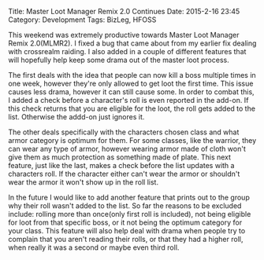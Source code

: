 Title: Master Loot Manager Remix 2.0 Continues
Date: 2015-2-16 23:45
Category: Development
Tags: BizLeg, HFOSS

This weekend was extremely productive towards Master Loot Manager Remix 2.0(MLMR2). I fixed a bug that came about from my earlier fix dealing with crossrealm raiding. I also added in a couple of different features that will hopefully help keep some drama out of the master loot process. 

The first deals with the idea that people can now kill a boss multiple times in one week, however they're only allowed to get loot the first time. This issue causes less drama, however it can still cause some. In order to combat this, I added a check before a character's roll is even reported in the add-on. If this check returns that you are eligible for the loot, the roll gets added to the list. Otherwise the addd-on just ignores it.

The other deals specifically with the characters chosen class and what armor category is optimum for them. For some classes, like the warrior, they can wear any type of armor, however wearing armor made of cloth won't give them as much protection as something made of plate. This next feature, just like the last, makes a check before the list updates with a characters roll. If the character either can't wear the armor or shouldn't wear the armor it won't show up in the roll list. 

In the future I would like to add another feature that prints out to the group why their roll wasn't added to the list. So far the reasons to be excluded include: rolling more than once(only first roll is included), not being eligible for loot from that specific boss, or it not being the optimum category for your class. This feature will also help deal with drama when people try to complain that you aren't reading their rolls, or that they had a higher roll, when really it was a second or maybe even third roll.